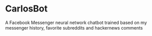 # CarlosBot
A Facebook Messenger neural network chatbot trained based on my messenger history, favorite subreddits and hackernews comments
